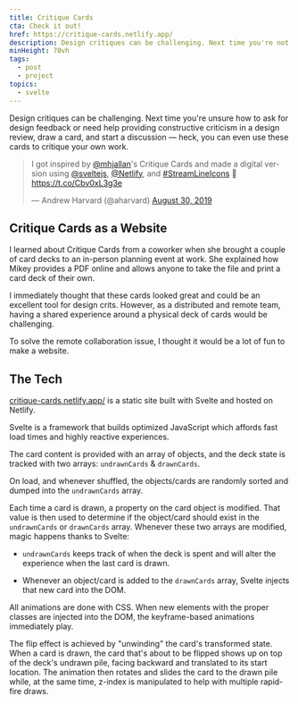```yaml
---
title: Critique Cards
cta: Check it out!
href: https://critique-cards.netlify.app/
description: Design critiques can be challenging. Next time you're not sure how to ask for feedback or need help guiding a design review, draw a card and start a discussion!
minHeight: 70vh
tags:
  - post
  - project
topics:
  - svelte
---
```


Design critiques can be challenging. Next time you're unsure how to ask for design feedback or need help providing constructive criticism in a design review, draw a card, and start a discussion — heck, you can even use these cards to critique your own work.

<blockquote class="twitter-tweet"><p lang="en" dir="ltr">I got inspired by <a href="https://twitter.com/mhjallan?ref_src=twsrc%5Etfw">@mhjallan</a>&#39;s Critique Cards and made a digital version using <a href="https://twitter.com/sveltejs?ref_src=twsrc%5Etfw">@sveltejs</a>, <a href="https://twitter.com/Netlify?ref_src=twsrc%5Etfw">@Netlify</a>, and <a href="https://twitter.com/hashtag/StreamLineIcons?src=hash&amp;ref_src=twsrc%5Etfw">#StreamLineIcons</a> 🚀<a href="https://t.co/Cbv0xL3g3e">https://t.co/Cbv0xL3g3e</a></p>&mdash; Andrew Harvard (@aharvard) <a href="https://twitter.com/aharvard/status/1167238583847182336?ref_src=twsrc%5Etfw">August 30, 2019</a></blockquote> <script async src="https://platform.twitter.com/widgets.js" charset="utf-8"></script>

## Critique Cards as a Website

I learned about Critique Cards from a coworker when she brought a couple of card decks to an in-person planning event at work. She explained how Mikey provides a PDF online and allows anyone to take the file and print a card deck of their own.

I immediately thought that these cards looked great and could be an excellent tool for design crits. However, as a distributed and remote team, having a shared experience around a physical deck of cards would be challenging.

To solve the remote collaboration issue, I thought it would be a lot of fun to make a website.

## The Tech

[critique-cards.netlify.app/](https://critique-cards.netlify.app/) is a static site built with Svelte and hosted on Netlify.

Svelte is a framework that builds optimized JavaScript which affords fast load times and highly reactive experiences.

The card content is provided with an array of objects, and the deck state is tracked with two arrays: `undrawnCards` & `drawnCards`.

On load, and whenever shuffled, the objects/cards are randomly sorted and dumped into the `undrawnCards` array.

Each time a card is drawn, a property on the card object is modified. That value is then used to determine if the object/card should exist in the `undrawnCards` or `drawnCards` array. Whenever these two arrays are modified, magic happens thanks to Svelte:

- `undrawnCards` keeps track of when the deck is spent and will alter the experience when the last card is drawn.

- Whenever an object/card is added to the `drawnCards` array, Svelte injects that new card into the DOM.

All animations are done with CSS. When new elements with the proper classes are injected into the DOM, the keyframe-based animations immediately play.

The flip effect is achieved by "unwinding" the card's transformed state. When a card is drawn, the card that's about to be flipped shows up on top of the deck's undrawn pile, facing backward and translated to its start location. The animation then rotates and slides the card to the drawn pile while, at the same time, z-index is manipulated to help with multiple rapid-fire draws.
